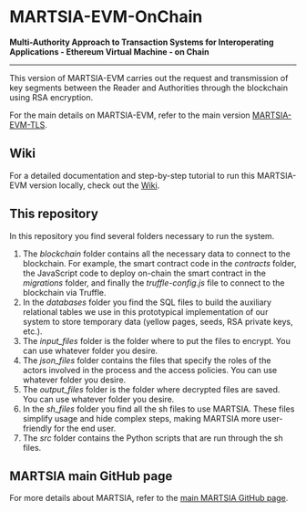 # MARTSIA-EVM-OnChain

**Multi-Authority Approach to Transaction Systems for Interoperating Applications - Ethereum Virtual Machine - on Chain**  
**** 

This version of MARTSIA-EVM carries out the request and transmission of key segments between the Reader and Authorities through the blockchain using RSA encryption. 

For the main details on MARTSIA-EVM, refer to the main version [MARTSIA-EVM-TLS](https://github.com/apwbs/MARTSIA-EVM-TLS).

## Wiki
For a detailed documentation and step-by-step tutorial to run this MARTSIA-EVM version locally, check out the [Wiki](https://github.com/apwbs/MARTSIA-Demo-KoB/wiki).

## This repository
In this repository you find several folders necessary to run the system. 
1. The *blockchain* folder contains all the necessary data to connect to the blockchain. For example, the smart contract code in the *contracts* folder, the JavaScript code to deploy on-chain the smart contract in the *migrations* folder, and finally the *truffle-config.js* file to connect to the blockchain via Truffle.
2. In the *databases* folder you find the SQL files to build the auxiliary relational tables we use in this prototypical implementation of our system to store temporary data (yellow pages, seeds, RSA private keys, etc.).
3. The *input_files* folder is the folder where to put the files to encrypt. You can use whatever folder you desire.
4. The *json_files* folder contains the files that specify the roles of the actors involved in the process and the access policies. You can use whatever folder you desire.
5. The *output_files* folder is the folder where decrypted files are saved. You can use whatever folder you desire.
6. In the *sh_files* folder you find all the sh files to use MARTSIA. These files simplify usage and hide complex steps, making MARTSIA more user-friendly for the end user.
7. The *src* folder contains the Python scripts that are run through the sh files. 

## MARTSIA main GitHub page
For more details about MARTSIA, refer to the [main MARTSIA GitHub page](https://github.com/apwbs/MARTSIA).
